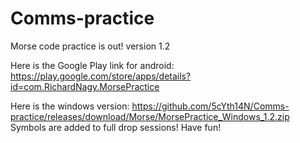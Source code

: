 # Comms-practice
Morse code practice is out! version 1.2

Here is the Google Play link for android:
https://play.google.com/store/apps/details?id=com.RichardNagy.MorsePractice

Here is the windows version:
https://github.com/5cYth14N/Comms-practice/releases/download/Morse/MorsePractice_Windows_1.2.zip
Symbols are added to full drop sessions! Have fun!

